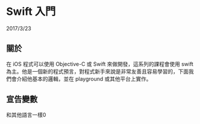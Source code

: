 # Swift 入門

2017/3/23

## 關於

在 iOS 程式可以使用 Objective-C 或 Swift 來做開發，這系列的課程會使用 swift 為主。他是一個新的程式預言，對程式新手來說是非常友善且容易學習的，下面我們會介紹他基本的邏輯，並在 playground 或其他平台上實作。

## 宣告變數

和其他語言一樣0

